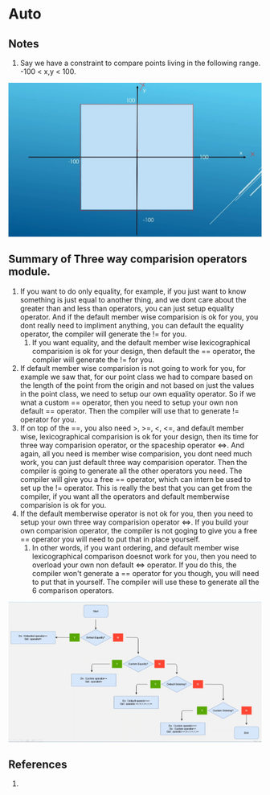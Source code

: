 # Auto

## Notes
1. Say we have a constraint to compare points living in the following range. -100 < x,y < 100.

![Constraints](50_50_Constrains.jpg)

## Summary of Three way comparision operators module.

1. If you want to do only equality, for example, if you just want to know something is just equal to another thing, and we dont care about the greater than and less than operators, you can just setup equality operator. And if the default member wise comparision is ok for you, you dont really need to impliment anything, you can default the equality operator, the compiler will generate the != for you. 
   1. If you want equality, and the default member wise lexicographical comparision is ok for your design, then default the == operator, the complier will generate the != for you. 
2. If default member wise comparision is not going to work for you, for example we saw that, for our point class we had to compare based on the length of the point from the origin and not based on just the values in the point class, we need to setup our own equality operator. So if we wnat a custom == operator, then you need to setup your own non default == operator. Then the compiler will use that to generate != operator for you.
3. If on top of the ==, you also need >, >=, <, <=, and default member wise, lexicographical comparision is ok for your design, then its time for three way comparision operator, or the spaceship operator <=>. And again, all you need is member wise comparision, you dont need much work, you can just default three way comparision operator. Then the compiler is going to generate all the other operators you need. The compiler will give you a free == operator, which can intern be used to set up the != operator. This is really the best that you can get from the compiler, if you want all the operators and default memberwise comparision is ok for you.
4. If the default memberwise operator is not ok for you, then you need to setup your own three way comparision operator <=>. If you build your own comparision operator, the compiler is not goging to give you a free == operator you will need to put that in place yourself. 
   1. In other words, if you want ordering, and default member wise lexicographical comparison doesnot work for you, then you need to overload your own non default <=> operator. If you do this, the compiler won't generate a == operator for you though, you will need to put that in yourself. The compiler will use these to generate all the 6 comparison operators. 


![Decision Tree](50_50_Decision_Diagram.jpg)



## References

1. 

